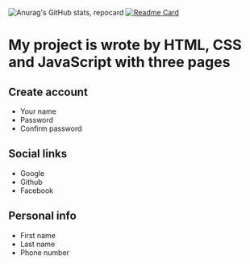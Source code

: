 ![Anurag's GitHub stats, repocard](https://github-readme-stats.vercel.app/api?username=NguyenHoangSon&theme=catppuccin_mocha&show_icons=true)
[![Readme Card](https://github-readme-stats.vercel.app/api/pin/?username=NguyenHoangSo&repo=Multi-Step-Form)](https://github.com/NguyenHoangSo/Multi-Step-Form)
# My project is wrote by HTML, CSS and JavaScript with three pages
## Create account 
  + Your name
  + Password
  + Confirm password
## Social links
  + Google
  + Github
  + Facebook
## Personal info
  + First name
  + Last name
  + Phone number
